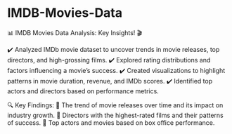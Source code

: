# IMDB-Movies-Data
📊 IMDB Movies Data Analysis: Key Insights! 🎬

✔️ Analyzed IMDb movie dataset to uncover trends in movie releases, top directors, and high-grossing films.
✔️ Explored rating distributions and factors influencing a movie’s success.
✔️ Created visualizations to highlight patterns in movie duration, revenue, and IMDb scores.
✔️ Identified top actors and directors based on performance metrics.

🔍 Key Findings:
🔹 The trend of movie releases over time and its impact on industry growth.
🔹 Directors with the highest-rated films and their patterns of success.
🔹 Top actors and movies based on box office performance.
